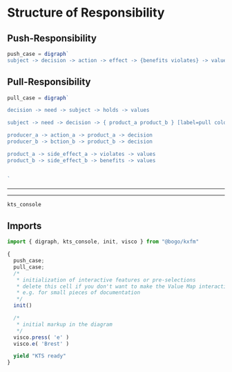 # Structure of Responsibility

## Push-Responsibility

```js echo
push_case = digraph` 
subject -> decision -> action -> effect -> {benefits violates} -> values`
```

## Pull-Responsibility

```js echo
pull_case = digraph` 

decision -> need -> subject -> holds -> values

subject -> need -> decision -> { product_a product_b } [label=pull color=black arrowhead=vee constraint=false]

producer_a -> action_a -> product_a -> decision
producer_b -> bction_b -> product_b -> decision

product_a -> side_effect_a -> violates -> values
product_b -> side_effect_b -> benefits -> values


`
```

- - -
- - -

```js
kts_console
```

## Imports

```js
import { digraph, kts_console, init, visco } from "@bogo/kxfm"
```

```js
{
  push_case;
  pull_case;
  /*
   * initialization of interactive features or pre-selections
   * delete this cell if you don't want to make the Value Map interactive, 
   * e.g. for small pieces of documentation
   */
  init()

  /*
   * initial markup in the diagram
   */
  visco.press( 'e' )
  visco.e( 'Brest' )

  yield "KTS ready"
}
```

